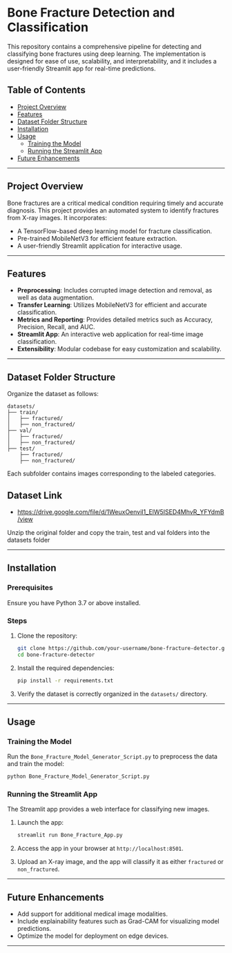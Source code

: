 # Bone Fracture Detection and Classification

This repository contains a comprehensive pipeline for detecting and classifying bone fractures using deep learning. The implementation is designed for ease of use, scalability, and interpretability, and it includes a user-friendly Streamlit app for real-time predictions.

## Table of Contents
- [Project Overview](#project-overview)
- [Features](#features)
- [Dataset Folder Structure](#dataset-folder-structure)
- [Installation](#installation)
- [Usage](#usage)
  - [Training the Model](#training-the-model)
  - [Running the Streamlit App](#running-the-streamlit-app)
- [Future Enhancements](#future-enhancements)

---

## Project Overview

Bone fractures are a critical medical condition requiring timely and accurate diagnosis. This project provides an automated system to identify fractures from X-ray images. It incorporates:
- A TensorFlow-based deep learning model for fracture classification.
- Pre-trained MobileNetV3 for efficient feature extraction.
- A user-friendly Streamlit application for interactive usage.

---

## Features
- **Preprocessing**: Includes corrupted image detection and removal, as well as data augmentation.
- **Transfer Learning**: Utilizes MobileNetV3 for efficient and accurate classification.
- **Metrics and Reporting**: Provides detailed metrics such as Accuracy, Precision, Recall, and AUC.
- **Streamlit App**: An interactive web application for real-time image classification.
- **Extensibility**: Modular codebase for easy customization and scalability.

---

## Dataset Folder Structure

Organize the dataset as follows:

```
datasets/
├── train/
│   ├── fractured/
│   ├── non_fractured/
├── val/
│   ├── fractured/
│   ├── non_fractured/
├── test/
    ├── fractured/
    ├── non_fractured/
```

Each subfolder contains images corresponding to the labeled categories.

## Dataset Link

- https://drive.google.com/file/d/1WeuxOenviI1_ElW5ISED4MhvR_YFYdmB/view

Unzip the original folder and copy the train, test and val folders into the datasets folder

---

## Installation

### Prerequisites
Ensure you have Python 3.7 or above installed.

### Steps
1. Clone the repository:
   ```bash
   git clone https://github.com/your-username/bone-fracture-detector.git
   cd bone-fracture-detector
   ```

2. Install the required dependencies:
   ```bash
   pip install -r requirements.txt
   ```

3. Verify the dataset is correctly organized in the `datasets/` directory.

---

## Usage

### Training the Model
Run the `Bone_Fracture_Model_Generator_Script.py` to preprocess the data and train the model:
```bash
python Bone_Fracture_Model_Generator_Script.py
```

### Running the Streamlit App
The Streamlit app provides a web interface for classifying new images.

1. Launch the app:
   ```bash
   streamlit run Bone_Fracture_App.py
   ```

2. Access the app in your browser at `http://localhost:8501`.

3. Upload an X-ray image, and the app will classify it as either `fractured` or `non_fractured`.

---

## Future Enhancements
- Add support for additional medical image modalities.
- Include explainability features such as Grad-CAM for visualizing model predictions.
- Optimize the model for deployment on edge devices.

---
